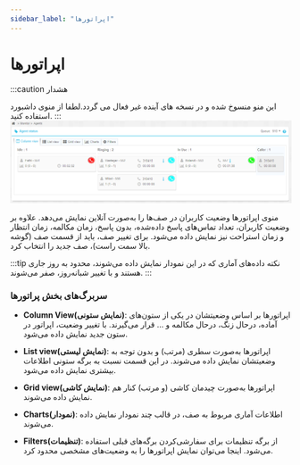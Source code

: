 ```yaml
---
sidebar_label: "اپراتورها"
---
```

<head>
  <title>اپراتورها | مستندات سیموتل</title>
</head>

# اپراتورها

:::caution هشدار

این منو منسوخ شده و در نسخه های آینده غیر فعال می گردد.لطفا از منوی داشبورد استفاده کنید.
:::
![operator](/img/simotel/monitor/operator.png)

منوی اپراتور‌‌ها وضعیت کاربران در صف‌‌ها را به‌‌صورت آنلاین نمایش می‌‌دهد. علاوه بر وضعیت کاربران، تعداد تماس‌‌های پاسخ داده‌شده، 
بدون پاسخ، زمان مکالمه، زمان انتظار و زمان استراحت نیز نمایش داده می‌شود. برای تغییر صف، باید از قسمت صف (گوشه بالا سمت راست)، صف جدید را انتخاب کرد.

:::tip نکته
داده‌‌های آماری‌ که در این نمودار نمایش داده می‌شوند، محدود به روز جاری هستند و با تغییر شبانه‌روز، صفر می‌شوند.
:::

### سربرگ‌‌های بخش  پراتورها

- **Column View(نمایش ستونی)**: اپراتور‌‌ها بر اساس وضعیتشان در یکی از ستون‌‌های آماده، درحال زنگ، درحال مکالمه و ... قرار می‌‌گیرند. 
با تغییر وضعیت، اپراتور در ستون جدید نمایش داده می‌شود.

- **List view(نمایش لیستی)**: اپراتور‌‌ها به‌صورت سطری (مرتب) و بدون توجه به وضعیتشان نمایش داده می‌شوند. در این قسمت نسبت به برگه ستونی اطلاعات بیشتری نمایش داده می‌شود.

- **Grid view(نمایش کاشی)**: اپراتور‌‌ها به‌صورت چیدمان کاشی (و مرتب) کنار هم نمایش داده می‌شوند.

- **Charts(نمودار)**: اطلاعات آماری مربوط به صف، در قالب چند نمودار نمایش داده می‌شوند.

- **Filters(تنظیمات)**: از برگه تنظیمات برای سفارشی‌کردن برگه‌‌های قبلی استفاده می‌شود. اینجا می‌‌توان نمایش اپراتور‌‌ها را به وضعیت‌‌های مشخصی محدود کرد.

